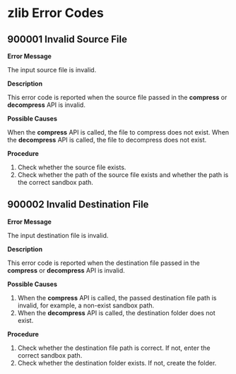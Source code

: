 # zlib Error Codes

## 900001 Invalid Source File

**Error Message**

The input source file is invalid.

**Description**

This error code is reported when the source file passed in the **compress** or **decompress** API is invalid.

**Possible Causes**

When the **compress** API is called, the file to compress does not exist. When the **decompress** API is called, the file to decompress does not exist.

**Procedure**

1. Check whether the source file exists.
2. Check whether the path of the source file exists and whether the path is the correct sandbox path.

## 900002 Invalid Destination File

**Error Message**

The input destination file is invalid.

**Description**

This error code is reported when the destination file passed in the **compress** or **decompress** API is invalid.

**Possible Causes**

1. When the **compress** API is called, the passed destination file path is invalid, for example, a non-exist sandbox path.
2. When the **decompress** API is called, the destination folder does not exist.

**Procedure**

1. Check whether the destination file path is correct. If not, enter the correct sandbox path.
2. Check whether the destination folder exists. If not, create the folder.
